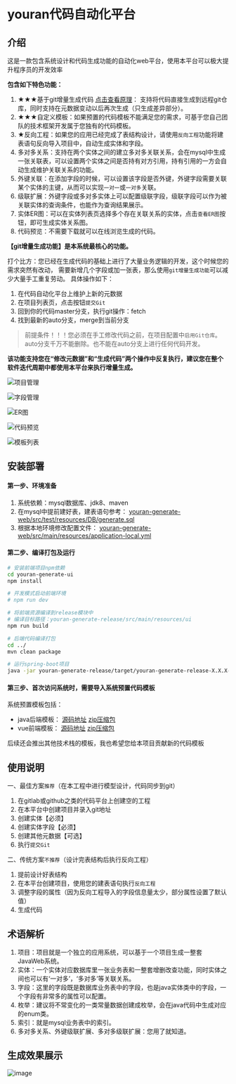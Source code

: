 # youran代码自动化平台

## 介绍

这是一款包含系统设计和代码生成功能的自动化web平台，使用本平台可以极大提升程序员的开发效率

**包含如下特色功能：**
1. ★★★基于git增量生成代码
<a href="doc/IncrementalGeneration.md" target="_blank">点击查看原理</a>：
支持将代码直接生成到远程git仓库，同时支持在元数据变动以后再次生成（只生成差异部分）。
2. ★★★自定义模板：如果预置的代码模板不能满足您的需求，可基于您自己团队的技术框架开发属于您独有的代码模板。
3. ★反向工程：如果您的应用已经完成了表结构设计，请使用`反向工程`功能将建表语句反向导入项目中，自动生成实体和字段。
4. 多对多关系：支持在两个实体之间的建立多对多关联关系，会在mysql中生成一张关联表，可以设置两个实体之间是否持有对方引用，持有引用的一方会自动生成维护关联关系的功能。
5. 外键关联：在添加字段的时候，可以设置该字段是否外键，外键字段需要关联某个实体的主键，从而可以实现`一对一`或`一对多`关联。
6. 级联扩展：外键字段或多对多实体上可以配置级联字段，级联字段可以作为被关联实体的查询条件，也能作为查询结果展示。
7. 实体ER图：可以在实体列表页选择多个存在关联关系的实体，点击`查看ER图`按钮，即可生成实体关系图。
8. 代码预览：不需要下载就可以在线浏览生成的代码。

**【git增量生成功能】是本系统最核心的功能。**

打个比方：您已经在生成代码的基础上进行了大量业务逻辑的开发，这个时候您的需求突然有改动，
需要新增几个字段或加一张表，那么使用`git增量生成功能`可以减少大量手工重复劳动。
具体操作如下：

1. 在代码自动化平台上维护上新的元数据
2. 在项目列表页，点击按钮`提交Git`
3. 回到你的代码master分支，执行git操作：fetch
4. 找到最新的auto分支，merge到当前分支

> 前提条件！！！您必须在手工修改代码之前，在项目配置中`启用Git仓库`。
> auto分支千万不能删除。也不能在auto分支上进行任何代码开发。


**该功能支持您在“修改元数据”和“生成代码”两个操作中反复执行，建议您在整个软件迭代周期中都使用本平台来执行增量生成。**

![项目管理](http://q2heisygm.bkt.clouddn.com/FsWO-VuiQr91l4xrUbRJjDWJrY3F)

![字段管理](http://q2heisygm.bkt.clouddn.com/FrJENjqMQeNN9Ql4trb2g9706NKv)

![ER图](http://q2heisygm.bkt.clouddn.com/FriqAJIuv-Qp64PzYCkOk04xMn1A)

![代码预览](http://q2heisygm.bkt.clouddn.com/FhRTy0boAkIR5qBmv026Y-yDn-Y8)

![模板列表](http://q2heisygm.bkt.clouddn.com/FvyI9pnW1j8cyIXxND4ChwkDYRv4)

## 安装部署

#### 第一步、环境准备
1. 系统依赖：mysql数据库、jdk8、maven
2. 在mysql中提前建好表，建表语句参考：
<a href="youran-generate-web/src/test/resources/DB/generate.sql" target="_blank">youran-generate-web/src/test/resources/DB/generate.sql</a>
3. 根据本地环境修改配置文件：
<a href="youran-generate-web/src/main/resources/application-local.yml" target="_blank">youran-generate-web/src/main/resources/application-local.yml</a>

#### 第二步、编译打包及运行
``` bash
# 安装前端项目npm依赖
cd youran-generate-ui
npm install

# 开发模式启动前端环境
# npm run dev

# 将前端资源编译到release模块中
# 编译目标路径：youran-generate-release/src/main/resources/ui
npm run build

# 后端代码编译打包
cd ../
mvn clean package

# 运行spring-boot项目
java -jar youran-generate-release/target/youran-generate-release-X.X.X-SNAPSHOT.war

```

#### 第三步、首次访问系统时，需要导入系统预置代码模板

系统预置模板包括：

- java后端模板： 
<a href="../../../youran-template-01" target="_blank">源码地址</a>
<a href="../../../youran-template-01/releases" target="_blank">zip压缩包</a>
- vue前端模板： 
<a href="../../../youran-template-02" target="_blank">源码地址</a>
<a href="../../../youran-template-02/releases" target="_blank">zip压缩包</a>

后续还会推出其他技术栈的模板，我也希望您给本项目贡献新的代码模板


## 使用说明

一、最佳方案`推荐`（在本工程中进行模型设计，代码同步到git）

1. 在gitlab或github之类的代码平台上创建空的工程
2. 在本平台中创建项目并录入git地址
3. 创建实体【必须】
4. 创建实体字段【必须】
5. 创建其他元数据【可选】
6. 执行`提交Git`


二、传统方案`不推荐`（设计完表结构后执行反向工程）

1. 提前设计好表结构
2. 在本平台创建项目，使用您的建表语句执行`反向工程`
3. 调整字段的属性（因为反向工程导入的字段信息量太少，部分属性设置了默认值）
4. 生成代码

## 术语解析

1. 项目：项目就是一个独立的应用系统，可以基于一个项目生成一整套JavaWeb系统。
2. 实体：一个实体对应数据库里一张业务表和一整套增删改查功能，同时实体之间也可以有‘一对多’，‘多对多’等关联关系。
3. 字段：这里的字段既是数据库业务表中的字段，也是java实体类中的字段，一个字段有非常多的属性可以配置。
4. 枚举：建议将不常变化的一类常量数据创建成枚举，会在java代码中生成对应的enum类。
5. 索引：就是mysql业务表中的索引。
6. 多对多关系、外键级联扩展、多对多级联扩展：您用了就知道。

## 生成效果展示

![image](http://q2heisygm.bkt.clouddn.com/FowCy3cYMStF8P61bwbOdRsJ2RlO)
